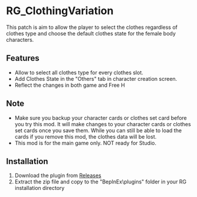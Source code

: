 # RG_ClothingVariation
This patch is aim to allow the player to select the clothes regardless of clothes type and choose the default clothes state for the female body characters.


## Features
- Allow to select all clothes type for every clothes slot.
- Add Clothes State in the "Others" tab in character creation screen.
- Reflect the changes in both game and Free H

## Note
- Make sure you backup your character cards or clothes set card before you try this mod. It will make changes to your character cards or clothes set cards once you save them. While you can still be able to load the cards if you remove this mod, the clothes data will be lost.
- This mod is for the main game only. NOT ready for Studio.

## Installation
1. Download the plugin from [Releases](https://github.com/hawkeye-e/RG_ClothingVariation/releases)
2. Extract the zip file and copy to the "BepInEx\plugins" folder in your RG installation directory


